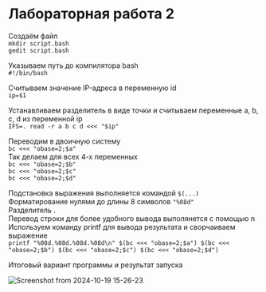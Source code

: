 # Лабораторная работа 2  

Создаём файл  
```mkdir script.bash```  
```gedit script.bash```  
  
Указываем путь до компилятора bash  
```#!/bin/bash```  
  
Считываем значение IP-адреса в переменную id  
```ip=$1```  
  
Устанавливаем разделитель в виде точки и считываем переменные a, b, c, d из переменной ip  
```IFS=. read -r a b c d <<< "$ip"```  
  
Переводим в двоичную систему  
```bc <<< "obase=2;$a"```  
Так делаем для всех 4-х переменных  
```bc <<< "obase=2;$b"```  
```bc <<< "obase=2;$c"```  
```bc <<< "obase=2;$d"```  
  
Подстановка выражения выполняется командой ```$(...)```  
Форматирование нулями до длины 8 символов ```"%08d"```  
Разделитель .  
Перевод строки для более удобного вывода выполянется с помощью n  
Используем команду printf для вывода результата и сворчаиваем выражение  
```printf "%08d.%08d.%08d.%08d\n" $(bc <<< "obase=2;$a") $(bc <<< "obase=2;$b") $(bc <<< "obase=2;$c") $(bc <<< "obase=2;$d")```  
  
Итоговый вариант программы и результат запуска  
  
![Screenshot from 2024-10-19 15-26-23](https://github.com/user-attachments/assets/da963a81-8040-4aaa-b6e4-99424d2d6c7f)
